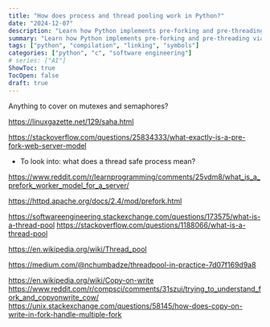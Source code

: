 ```yaml
---
title: "How does process and thread pooling work in Python?"
date: "2024-12-07"
description: "Learn how Python implements pre-forking and pre-threading via the `multiprocess` and `threading` modules."
summary: "Learn how Python implements pre-forking and pre-threading via the `multiprocess` and `threading` modules."
tags: ["python", "compilation", "linking", "symbols"]
categories: ["python", "c", "software engineering"]
# series: ["AI"]
ShowToc: true
TocOpen: false
draft: true
---
```


Anything to cover on mutexes and semaphores?

<https://linuxgazette.net/129/saha.html>

<https://stackoverflow.com/questions/25834333/what-exactly-is-a-pre-fork-web-server-model>

- To look into: what does a thread safe process mean?

<https://www.reddit.com/r/learnprogramming/comments/25vdm8/what_is_a_prefork_worker_model_for_a_server/>

<https://httpd.apache.org/docs/2.4/mod/prefork.html>

<https://softwareengineering.stackexchange.com/questions/173575/what-is-a-thread-pool>
<https://stackoverflow.com/questions/1188066/what-is-a-thread-pool>

<https://en.wikipedia.org/wiki/Thread_pool>

<https://medium.com/@nchumbadze/threadpool-in-practice-7d07f169d9a8>

<https://en.wikipedia.org/wiki/Copy-on-write>
<https://www.reddit.com/r/compsci/comments/31szui/trying_to_understand_fork_and_copyonwrite_cow/>
<https://unix.stackexchange.com/questions/58145/how-does-copy-on-write-in-fork-handle-multiple-fork>
